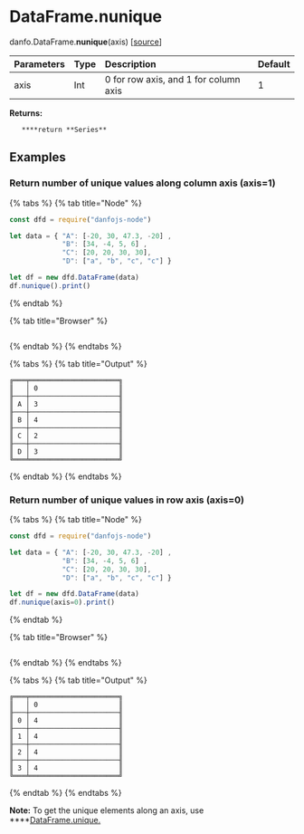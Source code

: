 # DataFrame.nunique

danfo.DataFrame.**nunique**\(axis\) \[[source](https://github.com/opensource9ja/danfojs/blob/f84d7f53f2b0639e464f9483fb5cea969ad913d6/danfojs/src/core/frame.js#L1975)\]

| Parameters | Type | Description | Default |
| :--- | :--- | :--- | :--- |
| axis | Int |  0 for row axis, and 1 for column axis | 1 |

**Returns:**

       ****return **Series**

## **Examples**

### Return number of unique values along column axis \(axis=1\)

{% tabs %}
{% tab title="Node" %}
```javascript
const dfd = require("danfojs-node")

let data = { "A": [-20, 30, 47.3, -20] ,
             "B": [34, -4, 5, 6] ,
             "C": [20, 20, 30, 30],
             "D": ["a", "b", "c", "c"] }

let df = new dfd.DataFrame(data)
df.nunique().print()

```
{% endtab %}

{% tab title="Browser" %}
```

```
{% endtab %}
{% endtabs %}

{% tabs %}
{% tab title="Output" %}
```text
╔═══╤══════════════════════╗
║   │ 0                    ║
╟───┼──────────────────────╢
║ A │ 3                    ║
╟───┼──────────────────────╢
║ B │ 4                    ║
╟───┼──────────────────────╢
║ C │ 2                    ║
╟───┼──────────────────────╢
║ D │ 3                    ║
╚═══╧══════════════════════╝
```
{% endtab %}
{% endtabs %}

### Return number of unique values in row axis \(axis=0\)

{% tabs %}
{% tab title="Node" %}
```javascript
const dfd = require("danfojs-node")

let data = { "A": [-20, 30, 47.3, -20] ,
             "B": [34, -4, 5, 6] ,
             "C": [20, 20, 30, 30],
             "D": ["a", "b", "c", "c"] }

let df = new dfd.DataFrame(data)
df.nunique(axis=0).print()

```
{% endtab %}

{% tab title="Browser" %}
```

```
{% endtab %}
{% endtabs %}

{% tabs %}
{% tab title="Output" %}
```text
╔═══╤══════════════════════╗
║   │ 0                    ║
╟───┼──────────────────────╢
║ 0 │ 4                    ║
╟───┼──────────────────────╢
║ 1 │ 4                    ║
╟───┼──────────────────────╢
║ 2 │ 4                    ║
╟───┼──────────────────────╢
║ 3 │ 4                    ║
╚═══╧══════════════════════╝
```
{% endtab %}
{% endtabs %}

**Note:** To get the unique elements along an axis, use ****[DataFrame.unique.](dataframe.nunique-1.md)


